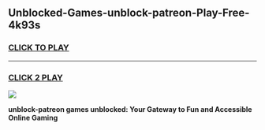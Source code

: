 
## Unblocked-Games-unblock-patreon-Play-Free-4k93s
<h3>
<a href="https://premium76.site?title=unblock-patreon&ref=18A1">CLICK TO PLAY</a></h3>
<hr>

<h3>
<a href="https://premium76.site?title=unblock-patreon&ref=18A1">CLICK 2 PLAY</a>
  
</h3>

<a href="https://premium76.site?title=unblock-patreon&ref=18A1"><img src="https://clearcache.store/games.png"></a>


**unblock-patreon games unblocked: Your Gateway to Fun and Accessible Online Gaming**
